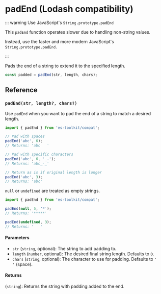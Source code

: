 # padEnd (Lodash compatibility)

::: warning Use JavaScript's `String.prototype.padEnd`

This `padEnd` function operates slower due to handling non-string values.

Instead, use the faster and more modern JavaScript's `String.prototype.padEnd`.

:::

Pads the end of a string to extend it to the specified length.

```typescript
const padded = padEnd(str, length, chars);
```

## Reference

### `padEnd(str, length?, chars?)`

Use `padEnd` when you want to pad the end of a string to match a desired length.

```typescript
import { padEnd } from 'es-toolkit/compat';

// Pad with spaces
padEnd('abc', 6);
// Returns: 'abc   '

// Pad with specific characters
padEnd('abc', 6, '_-');
// Returns: 'abc_-_'

// Return as is if original length is longer
padEnd('abc', 3);
// Returns: 'abc'
```

`null` or `undefined` are treated as empty strings.

```typescript
import { padEnd } from 'es-toolkit/compat';

padEnd(null, 5, '*');
// Returns: '*****'

padEnd(undefined, 3);
// Returns: '   '
```

#### Parameters

- `str` (`string`, optional): The string to add padding to.
- `length` (`number`, optional): The desired final string length. Defaults to `0`.
- `chars` (`string`, optional): The character to use for padding. Defaults to `' '` (space).

#### Returns

(`string`): Returns the string with padding added to the end.
